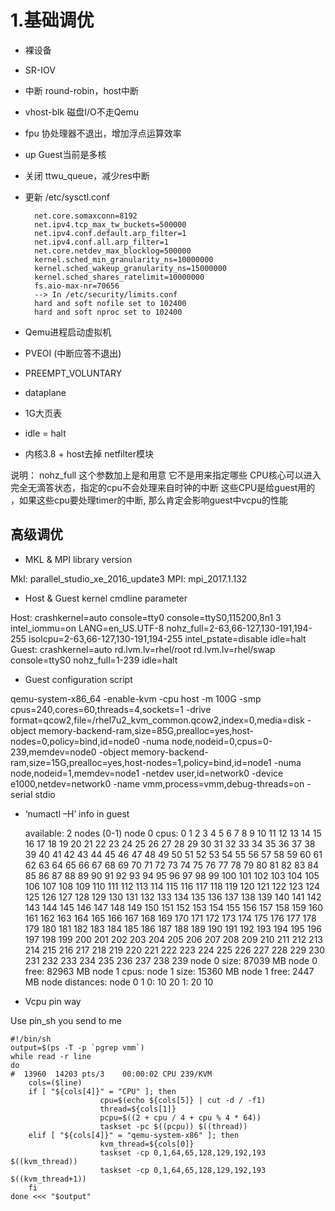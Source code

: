 # 1.基础调优 #

- 裸设备
- SR-IOV
- 中断 round-robin，host中断
- vhost-blk        磁盘I/O不走Qemu
- fpu                    协处理器不退出，增加浮点运算效率
- up                    Guest当前是多核
- 关闭 ttwu_queue，减少res中断
- 更新 /etc/sysctl.conf

		net.core.somaxconn=8192
		net.ipv4.tcp_max_tw_buckets=500000
		net.ipv4.conf.default.arp_filter=1
		net.ipv4.conf.all.arp_filter=1
		net.core.netdev_max_blocklog=500000
		kernel.sched_min_granularity_ns=10000000
		kernel.sched_wakeup_granularity_ns=15000000
		kernel.sched_shares_ratelimit=10000000
		fs.aio-max-nr=70656
		--> In /etc/security/limits.conf
		hard and soft nofile set to 102400
		hard and soft nproc set to 102400

- Qemu进程启动虚拟机
- PVEOI (中断应答不退出)
- PREEMPT_VOLUNTARY
- dataplane
- 1G大页表
- idle = halt
- 内核3.8 + host去掉 netfilter模块

说明：
nohz_full 这个参数加上是和用意
它不是用来指定哪些 CPU核心可以进入完全无滴答状态，指定的cpu不会处理来自时钟的中断
这些CPU是给guest用的 ，如果这些cpu要处理timer的中断, 那么肯定会影响guest中vcpu的性能


## 高级调优 ## 
- MKL & MPI library version

Mkl:  parallel_studio_xe_2016_update3
MPI: mpi_2017.1.132

- Host & Guest kernel cmdline parameter

Host:  crashkernel=auto console=tty0 console=ttyS0,115200,8n1 3 intel_iommu=on LANG=en_US.UTF-8 nohz_full=2-63,66-127,130-191,194-255 isolcpu=2-63,66-127,130-191,194-255 intel_pstate=disable idle=halt
Guest:  crashkernel=auto rd.lvm.lv=rhel/root rd.lvm.lv=rhel/swap console=ttyS0 nohz_full=1-239 idle=halt

- Guest configuration script

qemu-system-x86_64 -enable-kvm -cpu host -m 100G -smp cpus=240,cores=60,threads=4,sockets=1 -drive format=qcow2,file=/rhel7u2_kvm_common.qcow2,index=0,media=disk -object memory-backend-ram,size=85G,prealloc=yes,host-nodes=0,policy=bind,id=node0 -numa node,nodeid=0,cpus=0-239,memdev=node0 -object memory-backend-ram,size=15G,prealloc=yes,host-nodes=1,policy=bind,id=node1 -numa node,nodeid=1,memdev=node1 -netdev user,id=network0 -device e1000,netdev=network0 -name vmm,process=vmm,debug-threads=on -serial stdio

- ‘numactl –H’ info in guest

	available: 2 nodes (0-1)
	node 0 cpus: 0 1 2 3 4 5 6 7 8 9 10 11 12 13 14 15 16 17 18 19 20 21 22 23 24 25 26 27 28 29 30 31 32 33 34 35 36 37 38 39 40 41 42 43 44 45 46 47 48 49 50 51 52 53 54 55 56 57 58 59 60 61 62 63 64 65 66 67 68 69 70 71 72 73 74 75 76 77 78 79 80 81 82 83 84 85 86 87 88 89 90 91 92 93 94 95 96 97 98 99 100 101 102 103 104 105 106 107 108 109 110 111 112 113 114 115 116 117 118 119 120 121 122 123 124 125 126 127 128 129 130 131 132 133 134 135 136 137 138 139 140 141 142 143 144 145 146 147 148 149 150 151 152 153 154 155 156 157 158 159 160 161 162 163 164 165 166 167 168 169 170 171 172 173 174 175 176 177 178 179 180 181 182 183 184 185 186 187 188 189 190 191 192 193 194 195 196 197 198 199 200 201 202 203 204 205 206 207 208 209 210 211 212 213 214 215 216 217 218 219 220 221 222 223 224 225 226 227 228 229 230 231 232 233 234 235 236 237 238 239
	node 0 size: 87039 MB
	node 0 free: 82963 MB
	node 1 cpus:
	node 1 size: 15360 MB
	node 1 free: 2447 MB
	node distances:
	node   0   1
	  0:  10  20
	  1:  20  10

- Vcpu pin way

Use pin_sh you send to me
 
	#!/bin/sh
	output=$(ps -T -p `pgrep vmm`)
	while read -r line
	do
	#  13960  14203 pts/3    00:00:02 CPU 239/KVM
	    cols=($line)
	    if [ "${cols[4]}" = "CPU" ]; then
	                    cpu=$(echo ${cols[5]} | cut -d / -f1)
	                    thread=${cols[1]}
	                    pcpu=$((2 + cpu / 4 + cpu % 4 * 64))
	                    taskset -pc $((pcpu)) $((thread))
	    elif [ "${cols[4]}" = "qemu-system-x86" ]; then
	                    kvm_thread=${cols[0]}
	                    taskset -cp 0,1,64,65,128,129,192,193 $((kvm_thread))
	                    taskset -cp 0,1,64,65,128,129,192,193 $((kvm_thread+1))
	    fi
	done <<< "$output"
